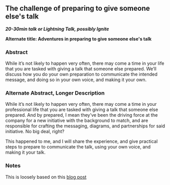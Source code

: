 ## The challenge of preparing to give someone else's talk
***20-30min talk or Lightning Talk, possibly Ignite***

**Alternate title: Adventures in preparing to give someone else's talk**

### Abstract
While it’s not likely to happen very often, there may come a time in your life that you are tasked with giving a talk that someone else prepared. We’ll discuss how you do your own preparation to communicate the intended message, and doing so in your own voice, and making it your own.  

### Alternate Abstract, Longer Description
While it’s not likely to happen very often, there may come a time in your professional life that you are tasked with giving a talk that someone else prepared. And by prepared, I mean they’ve been the driving force at the company for a new initiative with the background to match, and are responsible for crafting the messaging, diagrams, and partnerships for said initiative. No big deal, right?  

This happened to me, and I will share the experience, and give practical steps to prepare to communicate the talk, using your own voice, and making it your talk.  

### Notes
This is loosely based on this [blog post](https://dev.to/jerdog/the-challenge-of-preparing-to-give-someone-else-s-talk-3ead)